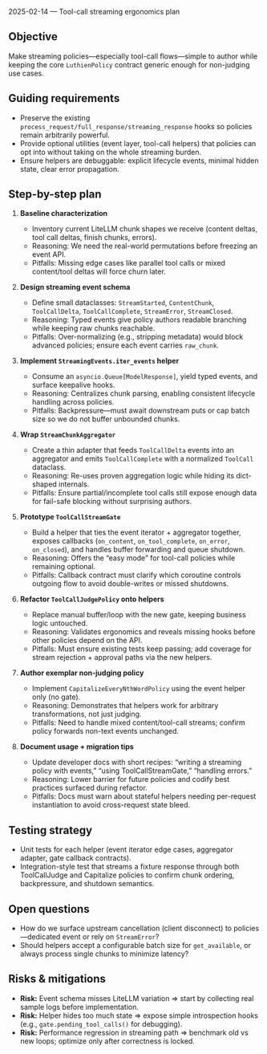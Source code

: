 2025-02-14 — Tool-call streaming ergonomics plan

## Objective
Make streaming policies—especially tool-call flows—simple to author while keeping the core `LuthienPolicy` contract generic enough for non-judging use cases.

## Guiding requirements
- Preserve the existing `process_request/full_response/streaming_response` hooks so policies remain arbitrarily powerful.
- Provide optional utilities (event layer, tool-call helpers) that policies can opt into without taking on the whole streaming burden.
- Ensure helpers are debuggable: explicit lifecycle events, minimal hidden state, clear error propagation.

## Step-by-step plan
1. **Baseline characterization**
   - Inventory current LiteLLM chunk shapes we receive (content deltas, tool call deltas, finish chunks, errors).
   - Reasoning: We need the real-world permutations before freezing an event API.
   - Pitfalls: Missing edge cases like parallel tool calls or mixed content/tool deltas will force churn later.

2. **Design streaming event schema**
   - Define small dataclasses: `StreamStarted`, `ContentChunk`, `ToolCallDelta`, `ToolCallComplete`, `StreamError`, `StreamClosed`.
   - Reasoning: Typed events give policy authors readable branching while keeping raw chunks reachable.
   - Pitfalls: Over-normalizing (e.g., stripping metadata) would block advanced policies; ensure each event carries `raw_chunk`.

3. **Implement `StreamingEvents.iter_events` helper**
   - Consume an `asyncio.Queue[ModelResponse]`, yield typed events, and surface keepalive hooks.
   - Reasoning: Centralizes chunk parsing, enabling consistent lifecycle handling across policies.
   - Pitfalls: Backpressure—must await downstream puts or cap batch size so we do not buffer unbounded chunks.

4. **Wrap `StreamChunkAggregator`**
   - Create a thin adapter that feeds `ToolCallDelta` events into an aggregator and emits `ToolCallComplete` with a normalized `ToolCall` dataclass.
   - Reasoning: Re-uses proven aggregation logic while hiding its dict-shaped internals.
   - Pitfalls: Ensure partial/incomplete tool calls still expose enough data for fail-safe blocking without surprising authors.

5. **Prototype `ToolCallStreamGate`**
   - Build a helper that ties the event iterator + aggregator together, exposes callbacks (`on_content`, `on_tool_complete`, `on_error`, `on_closed`), and handles buffer forwarding and queue shutdown.
   - Reasoning: Offers the “easy mode” for tool-call policies while remaining optional.
   - Pitfalls: Callback contract must clarify which coroutine controls outgoing flow to avoid double-writes or missed shutdowns.

6. **Refactor `ToolCallJudgePolicy` onto helpers**
   - Replace manual buffer/loop with the new gate, keeping business logic untouched.
   - Reasoning: Validates ergonomics and reveals missing hooks before other policies depend on the API.
   - Pitfalls: Must ensure existing tests keep passing; add coverage for stream rejection + approval paths via the new helpers.

7. **Author exemplar non-judging policy**
   - Implement `CapitalizeEveryNthWordPolicy` using the event helper only (no gate).
   - Reasoning: Demonstrates that helpers work for arbitrary transformations, not just judging.
   - Pitfalls: Need to handle mixed content/tool-call streams; confirm policy forwards non-text events unchanged.

8. **Document usage + migration tips**
   - Update developer docs with short recipes: “writing a streaming policy with events,” “using ToolCallStreamGate,” “handling errors.”
   - Reasoning: Lower barrier for future policies and codify best practices surfaced during refactor.
   - Pitfalls: Docs must warn about stateful helpers needing per-request instantiation to avoid cross-request state bleed.

## Testing strategy
- Unit tests for each helper (event iterator edge cases, aggregator adapter, gate callback contracts).
- Integration-style test that streams a fixture response through both ToolCallJudge and Capitalize policies to confirm chunk ordering, backpressure, and shutdown semantics.

## Open questions
- How do we surface upstream cancellation (client disconnect) to policies—dedicated event or rely on `StreamError`?
- Should helpers accept a configurable batch size for `get_available`, or always process single chunks to minimize latency?

## Risks & mitigations
- **Risk:** Event schema misses LiteLLM variation ⇒ start by collecting real sample logs before implementation.
- **Risk:** Helper hides too much state ⇒ expose simple introspection hooks (e.g., `gate.pending_tool_calls()` for debugging).
- **Risk:** Performance regression in streaming path ⇒ benchmark old vs new loops; optimize only after correctness is locked.

